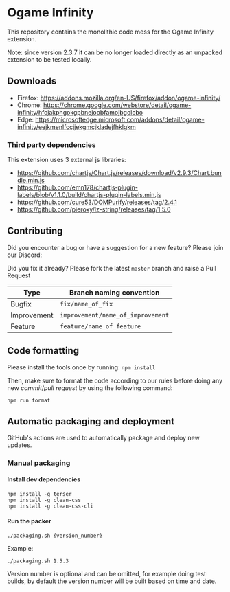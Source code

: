 # Ogame Infinity

This repository contains the monolithic code mess for the Ogame Infinity extension.

Note: since version 2.3.7 it can be no longer loaded directly as an unpacked extension to be tested locally.

## Downloads

- Firefox: https://addons.mozilla.org/en-US/firefox/addon/ogame-infinity/
- Chrome: https://chrome.google.com/webstore/detail/ogame-infinity/hfojakphgokgpbnejoobfamojbgolcbo
- Edge: https://microsoftedge.microsoft.com/addons/detail/ogame-infinity/eejkmenlfccjjekgmcjkladejfhklgkm

### Third party dependencies

This extension uses 3 external js libraries:

- https://github.com/chartjs/Chart.js/releases/download/v2.9.3/Chart.bundle.min.js
- https://github.com/emn178/chartjs-plugin-labels/blob/v1.1.0/build/chartjs-plugin-labels.min.js
- https://github.com/cure53/DOMPurify/releases/tag/2.4.1
- https://github.com/pieroxy/lz-string/releases/tag/1.5.0

## Contributing

Did you encounter a bug or have a suggestion for a new feature? Please join our Discord:

Did you fix it already? Please fork the latest `master` branch and raise a Pull Request

| Type        | Branch naming convention          |
| ----------- | --------------------------------- |
| Bugfix      | `fix/name_of_fix`                 |
| Improvement | `improvement/name_of_improvement` |
| Feature     | `feature/name_of_feature`         |

## Code formatting

Please install the tools once by running: `npm install`

Then, make sure to format the code according to our rules before doing any new _commit_/_pull request_ by using the following command:

`npm run format`

## Automatic packaging and deployment

GitHub's actions are used to automatically package and deploy new updates.

### Manual packaging

#### Install dev dependencies

    npm install -g terser
    npm install -g clean-css
    npm install -g clean-css-cli

#### Run the packer

    ./packaging.sh {version_number}

Example:

    ./packaging.sh 1.5.3

Version number is optional and can be omitted, for example doing test builds, by default the version number will be built based on time and date.